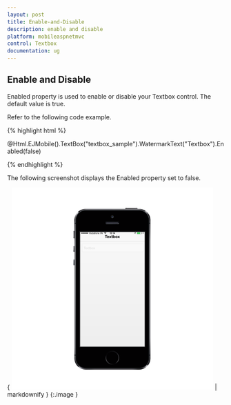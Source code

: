 ```yaml
---
layout: post
title: Enable-and-Disable
description: enable and disable
platform: mobileaspnetmvc
control: Textbox
documentation: ug
---
```


## Enable and Disable

Enabled property is used to enable or disable your Textbox control. The default value is true.

Refer to the following code example.

{% highlight html %}



@Html.EJMobile().TextBox("textbox_sample").WatermarkText("Textbox").Enabled(false)





{% endhighlight %}



The following screenshot displays the Enabled property set to false.

{ ![D:/Final Doc/mockup/IMG_0528_iphone5s_spacegrey_portrait.png](Enable-and-Disable_images/Enable-and-Disable_img1.png) | markdownify }
{:.image }


